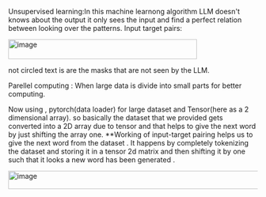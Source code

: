 Unsupervised learning:In this machine learnong algorithm LLM doesn't knows about the output it only sees the input and find a perfect relation
                      between looking over the patterns.
Input target pairs:

  <img width="381" height="40" alt="image" src="https://github.com/user-attachments/assets/0753e36a-d084-4161-9a7a-9474cc56e5bc" />

  not circled text is are the masks that are not seen by the LLM.


Parellel computing : When large data is divide into small parts for better computing.

Now using , pytorch(data loader) for large dataset and Tensor(here as a 2 dimensional array).
so basically the dataset that we provided gets converted into a 2D array due to tensor and that helps to give the next word by just shifting the array one.
**Working of input-target pairing helps us to give the next word from the dataset . It happens by completely tokenizing the dataset and storing it in a tensor 2d matrix and then shifting it by one such that it looks a new word has been generated .

<img width="722" height="37" alt="image" src="https://github.com/user-attachments/assets/aed3e8c3-330a-45d6-a682-8e61053ba6bb" />

                      

